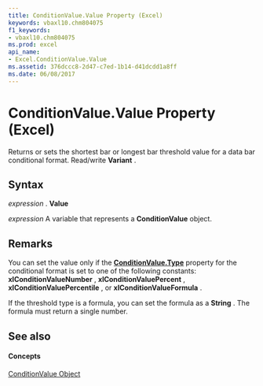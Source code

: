 ```yaml
---
title: ConditionValue.Value Property (Excel)
keywords: vbaxl10.chm804075
f1_keywords:
- vbaxl10.chm804075
ms.prod: excel
api_name:
- Excel.ConditionValue.Value
ms.assetid: 376dccc8-2d47-c7ed-1b14-d41dcdd1a8ff
ms.date: 06/08/2017
---
```



# ConditionValue.Value Property (Excel)

Returns or sets the shortest bar or longest bar threshold value for a data bar conditional format. Read/write **Variant** .


## Syntax

 _expression_ . **Value**

 _expression_ A variable that represents a **ConditionValue** object.


## Remarks

You can set the value only if the **[ConditionValue.Type](conditionvalue-type-property-excel.md)** property for the conditional format is set to one of the following constants: **xlConditionValueNumber** , **xlConditionValuePercent** , **xlConditionValuePercentile** , or **xlConditionValueFormula** .

If the threshold type is a formula, you can set the formula as a **String** . The formula must return a single number.


## See also


#### Concepts


[ConditionValue Object](conditionvalue-object-excel.md)

